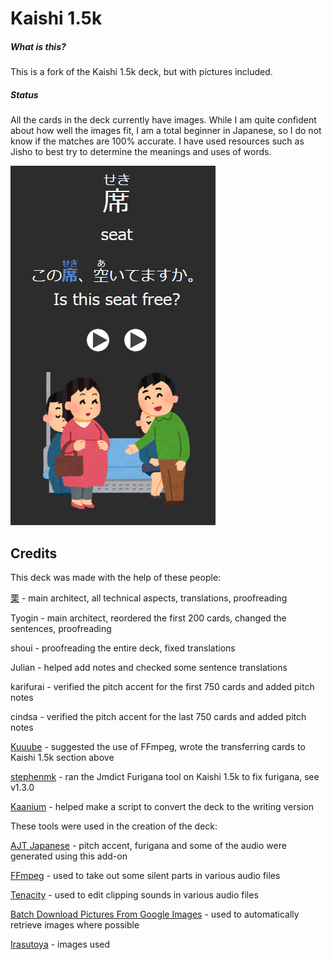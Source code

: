 # Kaishi 1.5k

##### What is this?
This is a fork of the Kaishi 1.5k deck, but with pictures included.

##### Status
All the cards in the deck currently have images. While I am quite confident about how well the images fit, I am a total beginner in Japanese, so I do not know if the matches are 100% accurate. I have used resources such as Jisho to best try to determine the meanings and uses of words.

![A screenshot of the back of an Anki card, it shows a picture.](pics/back-card-picture.png)



## Credits

This deck was made with the help of these people:

[栗](https://github.com/donkuri/) - main architect, all technical aspects, translations, proofreading

Tyogin - main architect, reordered the first 200 cards, changed the sentences, proofreading

shoui - proofreading the entire deck, fixed translations

Julian - helped add notes and checked some sentence translations

karifurai - verified the pitch accent for the first 750 cards and added pitch notes

cindsa - verified the pitch accent for the last 750 cards and added pitch notes

[Kuuube](https://github.com/Kuuuube) - suggested the use of FFmpeg, wrote the transferring cards to Kaishi 1.5k section above

[stephenmk](https://github.com/stephenmk) - ran the Jmdict Furigana tool on Kaishi 1.5k to fix furigana, see v1.3.0

[Kaanium](https://github.com/kaanium) - helped make a script to convert the deck to the writing version

These tools were used in the creation of the deck:

[AJT Japanese](https://github.com/Ajatt-Tools/Japanese) - pitch accent, furigana and some of the audio were generated using this add-on

[FFmpeg](https://ffmpeg.org/) - used to take out some silent parts in various audio files

[Tenacity](https://tenacityaudio.org/) - used to edit clipping sounds in various audio files

[Batch Download Pictures From Google Images](https://ankiweb.net/shared/info/561924305) - used to automatically retrieve images where possible

[Irasutoya](https://www.irasutoya.com/) - images used

